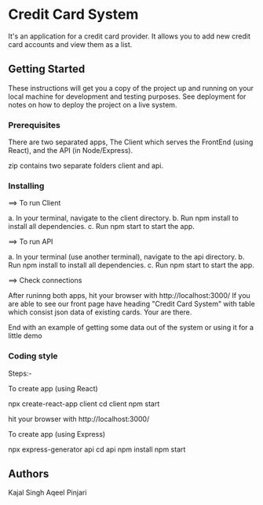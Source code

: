 # Credit Card System

It's an application for a credit card provider. It allows you to add new credit card accounts and view them as a list.

## Getting Started

These instructions will get you a copy of the project up and running on your local machine for development and testing purposes. See deployment for notes on how to deploy the project on a live system.

### Prerequisites

There are two separated apps, The Client which serves the FrontEnd (using React), and the API (in Node/Express).

zip contains two separate folders client and api.

### Installing
 
==> To run Client 

a. In your terminal, navigate to the client directory.
b. Run npm install to install all dependencies.
c. Run npm start to start the app.

==> To run API

a. In your terminal (use another terminal), navigate to the api directory.
b. Run npm install to install all dependencies.
c. Run npm start to start the app.

==> Check connections

After runinng both apps, hit your browser with http://localhost:3000/
If you are able to see our front page have heading "Credit Card System" with table which consist json data of existing cards.
Your are there.

End with an example of getting some data out of the system or using it for a little demo


### Coding style

Steps:-

To create app (using React)

npx create-react-app client
cd client
npm start

hit your browser with http://localhost:3000/

To create app (using Express)

npx express-generator api
cd api
npm install
npm start

## Authors
Kajal Singh
Aqeel Pinjari



